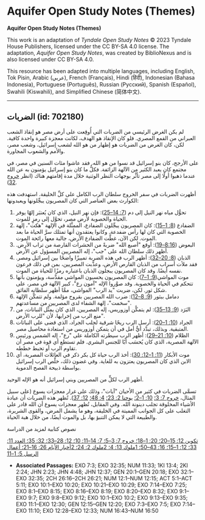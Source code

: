 # Aquifer Open Study Notes (Themes)

**Aquifer Open Study Notes (Themes)**

This work is an adaptation of *Tyndale Open Study Notes* © 2023 Tyndale House Publishers, licensed under the CC BY\-SA 4\.0 license. The adaptation, *Aquifer Open Study Notes*, was created by BiblioNexus and is also licensed under CC BY\-SA 4\.0\.

This resource has been adapted into multiple languages, including English, Tok Pisin, Arabic (عربي), French (Français), Hindi (हिंदी), Indonesian (Bahasa Indonesia), Portuguese (Português), Russian (Русский), Spanish (Español), Swahili (Kiswahili), and Simplified Chinese (简体中文).



--------------------------------

## الضربات (id: 702180)

لم يكن الغرض الرئيسي من الضربات التي أُوقِعت على أرض مصر هو إنقاذ الشعب العبراني من القمع المصري. فلو كان الإنقاذ هو الهدف، لكانت معجزة كبيرة واحدة كافية. لكن، كان الغرض من الضربات هو إظهار من هو الله لشعب إسرائيل، وشعب مصر، والأمم والشعوب المجاورة.

على الأرجح، كان بنو إسرائيل قد نسوا من هو الله. فقد عاشوا مئات السنين في مصر، في مجتمع كان يعبد الكثير من الآلهة الزائفة. فكلُّ ما كان بنو إسرائيل يؤمنون به عن الله عندما ذهبوا أولًا إلى مصر تأثَّر بوجهات النظر الوثنية خلال مدة إقامتهم هناك (انظر [خروج 32](https://ref.ly/Exod32:1-Exod32:35)).

أظهرت الضربات في سفر الخروج سلطان الرب الكامل على كلِّ الخليقة. استهدفت هذه الكوارث بعض العناصر التي كان المصريون يبجِّلونها ويعبدونها:

1. تحوُّل مياه نهر النيل إلى دم ([7: 14–25](https://ref.ly/Exod7:14-Exod7:25)): فإن نهر النيل، الذي كان يُعتبَر إلهًا يوفر الحياة والخصوبة لأرض مصر، تحوَّل إلى رمزٍ للموت.
2. الضفادع ([8: 1–15](https://ref.ly/Exod8:1-Exod8:15)): كان المصريون يبجِّلون الضفادع، الممثَّلة في الإلهة "هكت"، إلهة الخصوبة التي كان لها رأس ضفدعة. وكانوا يعتقدون أنها تمتلك سرَّ الحياة ما بعد الموت. لكن الآن، غطَّت الضفادع الأرض، جالبة معها رائحة الموت.
3. البعوض ([8:16–19](https://ref.ly/Exod8:16-Exod8:19)): أوقع "أصبع الله" ضربةً من الحشرات القارصة من تراب الأرض. أظهر ذلك سلطان الله على "جب"، إله المصريين المسؤول عن الأرض.
4. الذبان ([8: 20–32](https://ref.ly/Exod8:20-Exod8:32)): أظهر الرب في هذه الضربة تمييزًا واضحًا بين إسرائيل ومصر. فقد ملأت أسراب من الذبان القارص الأرض، وعذَّبت المصريين، بمن في ذلك فرعون نفسه أيضًا. وقد كان المصريون يبجلون الذبان باعتباره رمزًا للحياة من الموت.
5. موت المواشي([9: 1–7](https://ref.ly/Exod9:1-Exod9:7)): كان المصريون يحسبون المواشي مقدَّسة، ويؤمنون بأنها تتحكم في الحياة والخصوبة. وقد صوَّروا الإله "آمون رع"، كبير الآلهة في مصر، على شكل ثور. لكن، ضربت "يد الرب" المواشي، ممَّا أظهر سلطانه الفائق.
6. دمامل ببثور ([9: 8–12](https://ref.ly/Exod9:8-Exod9:12)): ضرب الله المصريين بقروح مؤلمة. ولم تتمكَّن الإلهة "سخمت"، إلهة الشفاء لدى المصريين من مساعدتهم.
7. البَرَد ([9: 13–35](https://ref.ly/Exod9:13-Exod9:35)): لم يتمكَّن أوزوريس، إله المصريين، الذي كان يمثِّل النباتات، من منع الرب من إخرابها، لأن "للرب الأرض".
8. الجراد ([10: 1–20](https://ref.ly/Exod10:1-Exod10:20)): أرسل الرب ريحًا شرقية لجلب الجراد، الذي قضى على النباتات المتبقية. وبذلك، تبدَّد أيُّ أمل في أن يتمكن أوزوريس من استعادة محاصيل مصر.
9. الظلام ([10: 21–29](https://ref.ly/Exod10:21-Exod10:29)): أظهر الرب سيطرته الكاملة على "رع"، إله الشمس ورئيس الآلهة المصرية، الذي كان يُحسَب أبًا للجنس البشري. فلم تستطع أي قوة في مصر أن تقاوم الرب أو تحبط خططه.
10. موت الأبكار ([11: 1–12: 30](https://ref.ly/Exod11:1-Exod12:30)): أخذ الرب حياة كل بكر ذكر في العائلات المصرية، أي الابن الذي كان المصريون يعتزون به للغاية. وفي غضون ذلك، خلَّص الرب إسرائيل بواسطة ذبيحة الفصح الدموية.

أظهر الرب لكلٍّ من المصريين وبني إسرائيل أنه هو الإله الوحيد.

تسمَّى الضربات في كثير من الأحيان "آيات"، وذلك على غرار معجزات يسوع (على سبيل المثال، [خروج 7: 3؛](https://ref.ly/Exod7:3) [10: 1–2؛](https://ref.ly/Exod10:1-Exod10:2) [يوحنا 2: 23؛](https://ref.ly/John2:23) [4: 48؛](https://ref.ly/John4:48) [12: 37](https://ref.ly/John12:37)). تُظهر هذه الضربات أن عبادة الأشياء المخلوقة تجلب دينونة الله. وفي المقابل، تُظهر معجزات يسوع أن الله قادر على التغلب على كل الجوانب المميتة في الخليقة، وهو ما يشمل المرض، والقوى الشريرة، والطبيعة التي لا يمكن التنبؤ بها، بل والموت أيضًا، من خلال هبة الحياة.

نصوص كتابية لمزيد من الدراسة

[تكوين 12: 15–20؛ 20: 1–18؛ خروج 7: 3–5؛ 7: 14–11: 10؛ 12: 28–33؛ 32: 35؛ العدد 11: 33؛ 12: 1–15؛ 16: 43–50؛ 1ملوك 13: 4؛ 2ملوك 2: 24؛ 2أخبار الأيام 26: 16–21؛ أعمال الرسل 5: 1–11](https://ref.ly/Gen12:15-Gen12:20)

* **Associated Passages:** EXO 7:3; EXO 32:35; NUM 11:33; 1KI 13:4; 2KI 2:24; JHN 2:23; JHN 4:48; JHN 12:37; GEN 20:1–GEN 20:18; EXO 32:1–EXO 32:35; 2CH 26:16–2CH 26:21; NUM 12:1–NUM 12:15; ACT 5:1–ACT 5:11; EXO 10:1–EXO 10:20; EXO 10:21–EXO 10:29; EXO 7:14–EXO 7:25; EXO 8:1–EXO 8:15; EXO 8:16–EXO 8:19; EXO 8:20–EXO 8:32; EXO 9:1–EXO 9:7; EXO 9:8–EXO 9:12; EXO 10:1–EXO 10:2; EXO 9:13–EXO 9:35; EXO 11:1–EXO 12:30; GEN 12:15–GEN 12:20; EXO 7:3–EXO 7:5; EXO 7:14–EXO 11:10; EXO 12:28–EXO 12:33; NUM 16:43–NUM 16:50

